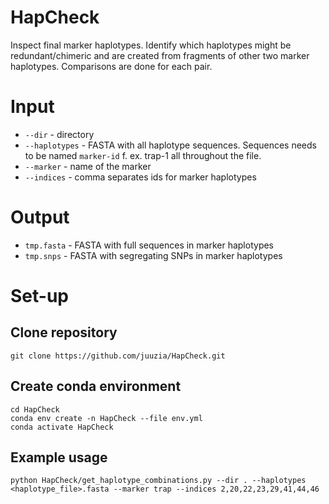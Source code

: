 # HapCheck

Inspect final marker haplotypes. Identify which haplotypes might be redundant/chimeric and are created from fragments of other two marker haplotypes. Comparisons are done for each pair.

# Input 
* `--dir` - directory
* `--haplotypes` - FASTA with all haplotype sequences. Sequences needs to be named `marker-id` f. ex. trap-1 all throughout the file.
* `--marker` - name of the marker
* `--indices` - comma separates ids for marker haplotypes

# Output
* `tmp.fasta` - FASTA with full sequences in marker haplotypes
* `tmp.snps` - FASTA with segregating SNPs in marker haplotypes


# Set-up
## Clone repository
```
git clone https://github.com/juuzia/HapCheck.git
```
## Create conda environment
```
cd HapCheck
conda env create -n HapCheck --file env.yml
conda activate HapCheck
```

## Example usage
```
python HapCheck/get_haplotype_combinations.py --dir . --haplotypes <haplotype_file>.fasta --marker trap --indices 2,20,22,23,29,41,44,46
```